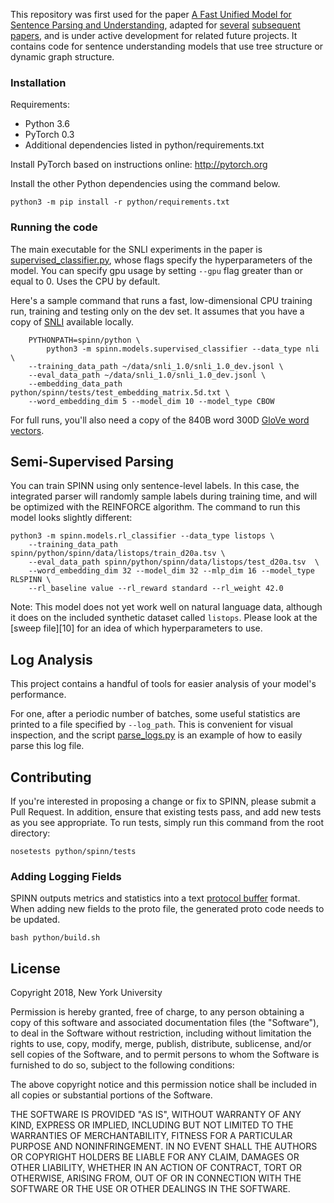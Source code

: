 This repository was first used for the paper [A Fast Unified Model for Sentence Parsing and Understanding](https://arxiv.org/abs/1603.06021), adapted for [several](https://arxiv.org/pdf/1711.03602.pdf) [subsequent](http://aclweb.org/anthology/N18-4013) [papers](https://arxiv.org/pdf/1709.01121.pdf), and is under active development for related future projects. It contains code for sentence understanding models that use tree structure or dynamic graph structure.

### Installation

Requirements:

- Python 3.6
- PyTorch 0.3
- Additional dependencies listed in python/requirements.txt

Install PyTorch based on instructions online: http://pytorch.org

Install the other Python dependencies using the command below.

    python3 -m pip install -r python/requirements.txt

### Running the code

The main executable for the SNLI experiments in the paper is [supervised_classifier.py](https://github.com/mrdrozdov/spinn/blob/master/python/spinn/models/supervised_classifier.py), whose flags specify the hyperparameters of the model. You can specify gpu usage by setting `--gpu` flag greater than or equal to 0. Uses the CPU by default.

Here's a sample command that runs a fast, low-dimensional CPU training run, training and testing only on the dev set. It assumes that you have a copy of [SNLI](http://nlp.stanford.edu/projects/snli/) available locally.

        PYTHONPATH=spinn/python \
            python3 -m spinn.models.supervised_classifier --data_type nli \
        --training_data_path ~/data/snli_1.0/snli_1.0_dev.jsonl \
        --eval_data_path ~/data/snli_1.0/snli_1.0_dev.jsonl \
        --embedding_data_path python/spinn/tests/test_embedding_matrix.5d.txt \
        --word_embedding_dim 5 --model_dim 10 --model_type CBOW

For full runs, you'll also need a copy of the 840B word 300D [GloVe word vectors](http://nlp.stanford.edu/projects/glove/).

## Semi-Supervised Parsing

You can train SPINN using only sentence-level labels. In this case, the integrated parser will randomly sample labels during training time, and will be optimized with the REINFORCE algorithm. The command to run this model looks slightly different:

    python3 -m spinn.models.rl_classifier --data_type listops \
        --training_data_path spinn/python/spinn/data/listops/train_d20a.tsv \
        --eval_data_path spinn/python/spinn/data/listops/test_d20a.tsv  \
        --word_embedding_dim 32 --model_dim 32 --mlp_dim 16 --model_type RLSPINN \
        --rl_baseline value --rl_reward standard --rl_weight 42.0

Note: This model does not yet work well on natural language data, although it does on the included synthetic dataset called `listops`. Please look at the [sweep file][10] for an idea of which hyperparameters to use.

## Log Analysis

This project contains a handful of tools for easier analysis of your model's performance.

For one, after a periodic number of batches, some useful statistics are printed to a file specified by `--log_path`. This is convenient for visual inspection, and the script [parse_logs.py](https://github.com/nyu-mll/spinn/blob/master/scripts/parse_logs.py) is an example of how to easily parse this log file.

## Contributing

If you're interested in proposing a change or fix to SPINN, please submit a Pull Request. In addition, ensure that existing tests pass, and add new tests as you see appropriate. To run tests, simply run this command from the root directory:

    nosetests python/spinn/tests

### Adding Logging Fields

SPINN outputs metrics and statistics into a text [protocol buffer](https://developers.google.com/protocol-buffers/) format. When adding new fields to the proto file, the generated proto code needs to be updated.

    bash python/build.sh

## License

Copyright 2018, New York University

Permission is hereby granted, free of charge, to any person obtaining a copy of this software and associated documentation files (the "Software"), to deal in the Software without restriction, including without limitation the rights to use, copy, modify, merge, publish, distribute, sublicense, and/or sell copies of the Software, and to permit persons to whom the Software is furnished to do so, subject to the following conditions:

The above copyright notice and this permission notice shall be included in all copies or substantial portions of the Software.

THE SOFTWARE IS PROVIDED "AS IS", WITHOUT WARRANTY OF ANY KIND, EXPRESS OR IMPLIED, INCLUDING BUT NOT LIMITED TO THE WARRANTIES OF MERCHANTABILITY, FITNESS FOR A PARTICULAR PURPOSE AND NONINFRINGEMENT. IN NO EVENT SHALL THE AUTHORS OR COPYRIGHT HOLDERS BE LIABLE FOR ANY CLAIM, DAMAGES OR OTHER LIABILITY, WHETHER IN AN ACTION OF CONTRACT, TORT OR OTHERWISE, ARISING FROM, OUT OF OR IN CONNECTION WITH THE SOFTWARE OR THE USE OR OTHER DEALINGS IN THE SOFTWARE.


